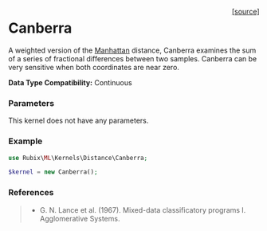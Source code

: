 <span style="float:right;"><a href="https://github.com/RubixML/RubixML/blob/master/src/Kernels/Distance/Canberra.php">[source]</a></span>

# Canberra
A weighted version of the [Manhattan](manhattan.md) distance, Canberra examines the sum of a series of fractional differences between two samples. Canberra can be very sensitive when both coordinates are near zero.

**Data Type Compatibility:** Continuous

### Parameters
This kernel does not have any parameters.

### Example
```php
use Rubix\ML\Kernels\Distance\Canberra;

$kernel = new Canberra();
```

### References
>- G. N. Lance et al. (1967). Mixed-data classificatory programs I. Agglomerative Systems.